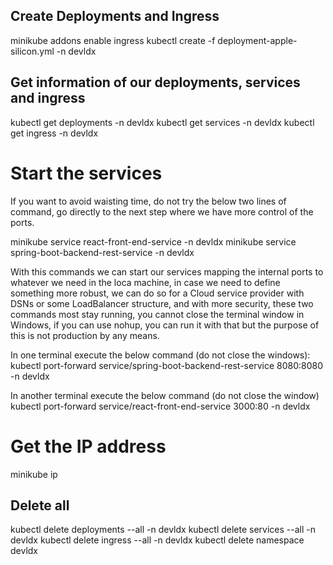 ## Create Deployments and Ingress
minikube addons enable ingress
kubectl create -f deployment-apple-silicon.yml -n devldx

## Get information of our deployments, services and ingress
kubectl get deployments  -n devldx
kubectl get services  -n devldx
kubectl get ingress  -n devldx

# Start the services
If you want to avoid waisting time, do not try the below two lines of command, go directly to the next step where we have more control of the ports.

minikube service react-front-end-service -n devldx
minikube service spring-boot-backend-rest-service -n devldx

With this commands we can start our services mapping the internal ports to whatever we need in the loca machine, in case we need to define something more robust, we can do so for a Cloud service provider with DSNs or some LoadBalancer structure, and with more security, these two commands most stay running, you cannot close the terminal window in Windows, if you can use nohup, you can run it with that but the purpose of this is not production by any means.

In one terminal execute the below command (do not close the windows):
kubectl port-forward service/spring-boot-backend-rest-service 8080:8080 -n devldx

In another terminal execute the below command (do not close the window)
kubectl port-forward service/react-front-end-service 3000:80 -n devldx

# Get the IP address
minikube ip

## Delete all
kubectl delete deployments --all -n devldx
kubectl delete services --all -n devldx
kubectl delete ingress --all -n devldx
kubectl delete namespace devldx